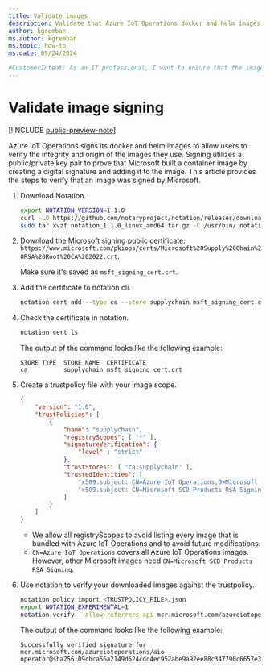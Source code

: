 ```yaml
---
title: Validate images
description: Validate that Azure IoT Operations docker and helm images are legitimate.
author: kgremban
ms.author: kgremban
ms.topic: how-to
ms.date: 09/24/2024

#CustomerIntent: As an IT professional, I want to ensure that the images I download for Azure IoT Operations are legitimate.
---
```


# Validate image signing

[!INCLUDE [public-preview-note](../includes/public-preview-note.md)]

Azure IoT Operations signs its docker and helm images to allow users to verify the integrity and origin of the images they use. Signing utilizes a public/private key pair to prove that Microsoft built a container image by creating a digital signature and adding it to the image. This article provides the steps to verify that an image was signed by Microsoft.

1. Download Notation.

   ```sh
   export NOTATION_VERSION=1.1.0
   curl -LO https://github.com/notaryproject/notation/releases/download/v$NOTATION_VERSION/notation_$NOTATION_VERSION\_linux_amd64.tar.gz
   sudo tar xvzf notation_1.1.0_linux_amd64.tar.gz -C /usr/bin/ notation
   ```

1. Download the Microsoft signing public certificate: `https://www.microsoft.com/pkiops/certs/Microsoft%20Supply%20Chain%20RSA%20Root%20CA%202022.crt`.

   Make sure it's saved as `msft_signing_cert.crt`.

1. Add the certificate to notation cli.

   ```sh
   notation cert add --type ca --store supplychain msft_signing_cert.crt
   ```

1. Check the certificate in notation.

   ```sh 
   notation cert ls
   ```   

   The output of the command looks like the following example:

   ```output
   STORE TYPE  STORE NAME  CERTIFICATE 
   ca          supplychain msft_signing_cert.crt
   ```

1. Create a trustpolicy file with your image scope.

   ```json
   {
       "version": "1.0",
       "trustPolicies": [
           {
               "name": "supplychain",
               "registryScopes": [ "*" ],
               "signatureVerification": {
                   "level" : "strict" 
               },
               "trustStores": [ "ca:supplychain" ],
               "trustedIdentities": [
                   "x509.subject: CN=Azure IoT Operations,O=Microsoft Corporation,L=Redmond,ST=Washington,C=US",
                   "x509.subject: CN=Microsoft SCD Products RSA Signing,O=Microsoft Corporation,L=Redmond,ST=Washington,C=US"
               ]
           }
       ]
   }
   ```

   * We allow all registryScopes to avoid listing every image that is bundled with Azure IoT Operations and to avoid future modifications.
   * `CN=Azure IoT Operations` covers all Azure IoT Operations images. However, other Microsoft images need `CN=Microsoft SCD Products RSA Signing`.

1. Use notation to verify your downloaded images against the trustpolicy.

   ```sh
   notation policy import <TRUSTPOLICY_FILE>.json
   export NOTATION_EXPERIMENTAL=1
   notation verify --allow-referrers-api mcr.microsoft.com/azureiotoperations/aio-operator:0.8.16
   ```

   The output of the command looks like the following example:

   ```output
   Successfully verified signature for mcr.microsoft.com/azureiotoperations/aio-operator@sha256:09cbca56a2149d624cdc4ec952abe9a92ee88c347790c6657e3dd2a0fcc12d10
   ```
